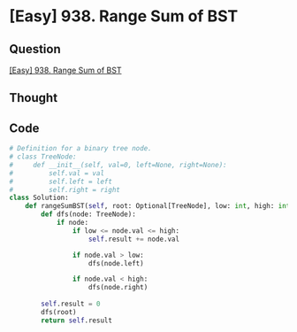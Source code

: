 # [Easy] 938. Range Sum of BST

## Question

[[Easy] 938. Range Sum of BST](https://leetcode.com/problems/range-sum-of-bst/)

## Thought

## Code

```python
# Definition for a binary tree node.
# class TreeNode:
#     def __init__(self, val=0, left=None, right=None):
#         self.val = val
#         self.left = left
#         self.right = right
class Solution:
    def rangeSumBST(self, root: Optional[TreeNode], low: int, high: int) -> int:
        def dfs(node: TreeNode):
            if node:
                if low <= node.val <= high:
                    self.result += node.val

                if node.val > low:
                    dfs(node.left)

                if node.val < high:
                    dfs(node.right)
                
        self.result = 0
        dfs(root)
        return self.result
```
